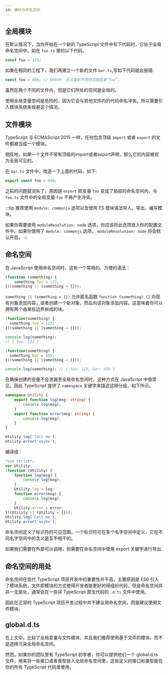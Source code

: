 ```yaml
---
id: 模块与命名空间
---
```


## 全局模块

在默认情况下，当你开始在一个新的 TypeScript 文件中写下代码时，它处于全局命名空间中。如在 `foo.ts` 里的以下代码。

```ts title='foo.ts'
const foo = 123;
```

如果在相同的工程下，我们再建立一个新的文件 `bar.ts`,写如下代码就会报错:

```ts title='bar.ts'
const foo = 456; // ERROR: 无法重新声明块范围变量“foo”。
```

虽然在两个不同的文件内，但是它们所处的空间是全局的。

使用全局变量空间是危险的，因为它会与其他文件内的代码命名冲突。所以需要引入模块系统来规避这个情况。

## 文件模块

TypeScript 与 ECMAScript 2015 一样，任何包含顶级 `import` 或者 `export` 的文件都被当成一个模块。

相反地，如果一个文件不带有顶级的import或者export声明，那么它的内容被视为全局可见的。

在 `bar.ts` 文件中，改造一下上面的代码，如下:

```ts title='bar.ts'
export const foo = 456;
```

之前的问题就消失了，原因是 `export` 把变量 `foo` 变成了局部的命名空间内，与 `foo.ts` 文件中的全局变量 `foo` 不再产生冲突。

:::tip
推荐使用 `module: commonjs` 选项以及使用 ES 模块语法导入、导出、编写模块。

如果你需要使用 `moduleResolution: node` 选项，你应该将此选项放入你的配置文件中。如果你使用了 `module: commonjs` 选项， `moduleResolution: node` 将会默认开启。
:::


## 命名空间

在 JavaScript 使用命名空间时，这有一个常用的、方便的语法：

```ts
(function (something) {
    something.foo = 123;
})(something || (something = {}));
```

`something || (something = {})` 允许匿名函数 `function (something) {}` 向现有对象添加内容，或者创建一个新对象，然后向该对象添加内容。这意味着你可以拥有两个由某些边界拆成的块。

```ts
(function(something) {
  something.foo = 123;
})(something || (something = {}));

console.log(something);
// { foo: 123 }

(function(something) {
  something.bar = 456;
})(something || (something = {}));

console.log(something); // { foo: 123, bar: 456 }
```

在确保创建的变量不会泄漏至全局命名空间时，这种方式在 JavaScript 中很常见。因此 TypeScript 提供了 `namespace` 关键字来描述这种分组，如下所示。

```ts
namespace Utility {
    export function log(msg: string) {
        console.log(msg);
    }
    export function error(msg: string) {
        console.log(msg);
    }
}

Utility.log('Call me');
Utility.error('maybe');
```

编译成：

```ts
"use strict";
var Utility;
(function (Utility) {
    function log(msg) {
        console.log(msg);
    }
    Utility.log = log;
    function error(msg) {
        console.log(msg);
    }
    Utility.error = error;
})(Utility || (Utility = {}));
Utility.log('Call me');
Utility.error('maybe');
```

命名空间定义了标识符的可见范围，一个标识符可在多个名字空间中定义，它在不同名字空间中的含义是互不相干的。

如果我们需要在外部可以调用，则需要在命名空间中使用 export 关键字进行导出.


## 命名空间的用处

命名空间在现代 TypeScript 项目开发中的重要性并不高，主要原因是 ES6 引入了模块系统，文件即模块的方式使得开发者能更好的得组织代码，但是命名空间并非一无是处，通常会在一些非 TypeScript 原生代码的 `.d.ts` 文件中使用。

因此在正常的 TypeScript 项目开发过程中并不建议用命名空间，而是建议使用文件模块。

## global.d.ts

在上文中，比较了全局变量与文件模块，并且我们推荐使用基于文件的模块，而不是选择污染全局命名空间。

然而，如果你的团队里有 TypeScript 初学者，你可以提供他们一个 global.d.ts 文件，用来将一些接口或者类型放入全局命名空间里，这些定义的接口和类型能在你的所有 TypeScript 代码里使用。
